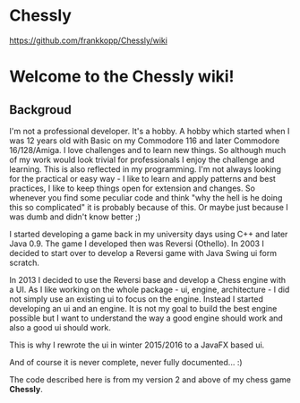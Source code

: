 # Chessly
https://github.com/frankkopp/Chessly/wiki

# Welcome to the Chessly wiki!

## Backgroud

I'm not a professional developer. It's a hobby. A hobby which started when I was 12 years old with Basic on my Commodore 116 and later Commodore 16/128/Amiga. I love challenges and to learn new things. So although much of my work would look trivial for professionals I enjoy the challenge and learning. This is also reflected in my programming. I'm not always looking for the practical or easy way - I like to learn and apply patterns and best practices, I like to keep things open for extension and changes. So whenever you find some peculiar code and think "why the hell is he doing this so complicated" it is probably because of this. Or maybe just because I was dumb and didn't know better ;) 

I started developing a game back in my university days using C++ and later Java 0.9. The game I developed then was Reversi (Othello). In 2003 I decided to start over to develop a Reversi game with Java Swing ui form scratch.

In 2013 I decided to use the Reversi base and develop a Chess engine with a UI. As I like working on the whole package - ui, engine, architecture - I did not simply use an existing ui to focus on the engine. Instead I started developing an ui and an engine. It is not my goal to build the best engine possible but I want to understand the way a good engine should work and also a good ui should work.

This is why I rewrote the ui in winter 2015/2016 to a JavaFX based ui.

And of course it is never complete, never fully documented... :)

The code described here is from my version 2 and above of my chess game **Chessly**.
